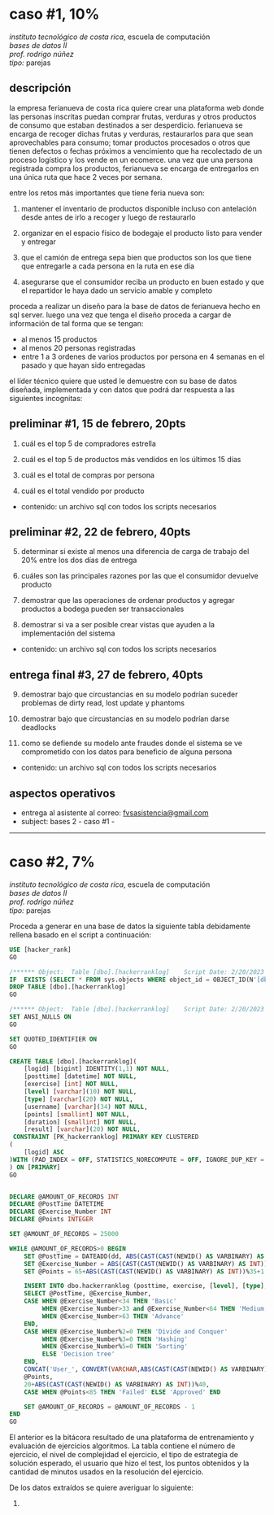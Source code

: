 # caso #1, 10%

*instituto tecnológico de costa rica*, escuela de computación  
*bases de datos II*  
_prof. rodrigo núñez_  
*tipo:* parejas  

## descripción
la empresa ferianueva de costa rica quiere crear una plataforma web donde las personas inscritas puedan comprar frutas, verduras y otros productos de consumo que estaban destinados a ser desperdicio. ferianueva se encarga de recoger dichas frutas y verduras, restaurarlos para que sean aprovechables para consumo; tomar productos procesados o otros que tienen defectos o fechas próximos a vencimiento que ha recolectado de un proceso logístico y los vende en un ecomerce. una vez que una persona registrada compra los productos, ferianueva se encarga de entregarlos en una única ruta que hace 2 veces por semana.

entre los retos más importantes que tiene feria nueva son:

1. mantener el inventario de productos disponible incluso con antelación desde antes de irlo a recoger y luego de restaurarlo

2. organizar en el espacio físico de bodegaje el producto listo para vender y entregar

3. que el camión de entrega sepa bien que productos son los que tiene que entregarle a cada persona en la ruta en ese día

4. asegurarse que el consumidor reciba un producto en buen estado y que el repartidor le haya dado un servicio amable y completo

proceda a realizar un diseño para la base de datos de ferianueva hecho en sql server. luego una vez que tenga el diseño proceda a cargar de información de tal forma que se tengan: 

- al menos 15 productos
- al menos 20 personas registradas
- entre 1 a 3 ordenes de varios productos por persona en 4 semanas en el pasado y que hayan sido entregadas

el líder técnico quiere que usted le demuestre con su base de datos diseñada, implementada y con datos que podrá dar respuesta a las siguientes incognitas:

## preliminar #1, 15 de febrero, 20pts
1. cuál es el top 5 de compradores estrella

2. cuál es el top 5 de productos más vendidos en los últimos 15 días

3. cuál es el total de compras por persona

4. cuál es el total vendido por producto 

- contenido: un archivo sql con todos los scripts necesarios

## preliminar #2, 22 de febrero, 40pts

5. determinar si existe al menos una diferencia de carga de trabajo del 20% entre los dos días de entrega

6. cuáles son las principales razones por las que el consumidor devuelve producto

7. demostrar que las operaciones de ordenar productos y agregar productos a bodega pueden ser transaccionales 

8. demostrar si va a ser posible crear vistas que ayuden a la implementación del sistema

- contenido: un archivo sql con todos los scripts necesarios

## entrega final #3, 27 de febrero, 40pts
9. demostrar bajo que circustancias en su modelo podrían suceder problemas de dirty read, lost update y phantoms

10. demostrar bajo que circustancias en su modelo podrían darse deadlocks 

11. como se defiende su modelo ante fraudes donde el sistema se ve comprometido con los datos para beneficio de alguna persona 

- contenido: un archivo sql con todos los scripts necesarios

## aspectos operativos
- entrega al asistente al correo: fvsasistencia@gmail.com
- subject: bases 2 - caso #1 - <entregable> 


---

# caso #2, 7%

*instituto tecnológico de costa rica*, escuela de computación  
*bases de datos II*  
_prof. rodrigo núñez_  
*tipo:* parejas  

Proceda a generar en una base de datos la siguiente tabla debidamente rellena basado en el script a continuación:

```sql
USE [hacker_rank]
GO

/****** Object:  Table [dbo].[hackerranklog]    Script Date: 2/20/2023 10:43:23 PM ******/
IF  EXISTS (SELECT * FROM sys.objects WHERE object_id = OBJECT_ID(N'[dbo].[hackerranklog]') AND type in (N'U'))
DROP TABLE [dbo].[hackerranklog]
GO

/****** Object:  Table [dbo].[hackerranklog]    Script Date: 2/20/2023 10:43:23 PM ******/
SET ANSI_NULLS ON
GO

SET QUOTED_IDENTIFIER ON
GO

CREATE TABLE [dbo].[hackerranklog](
	[logid] [bigint] IDENTITY(1,1) NOT NULL,
	[posttime] [datetime] NOT NULL,
	[exercise] [int] NOT NULL,
	[level] [varchar](10) NOT NULL,
	[type] [varchar](20) NOT NULL,
	[username] [varchar](34) NOT NULL,
	[points] [smallint] NOT NULL,
	[duration] [smallint] NOT NULL,
	[result] [varchar](20) NOT NULL,
 CONSTRAINT [PK_hackerranklog] PRIMARY KEY CLUSTERED 
(
	[logid] ASC
)WITH (PAD_INDEX = OFF, STATISTICS_NORECOMPUTE = OFF, IGNORE_DUP_KEY = OFF, ALLOW_ROW_LOCKS = ON, ALLOW_PAGE_LOCKS = ON, OPTIMIZE_FOR_SEQUENTIAL_KEY = OFF) ON [PRIMARY]
) ON [PRIMARY]
GO


DECLARE @AMOUNT_OF_RECORDS INT
DECLARE @PostTime DATETIME
DECLARE @Exercise_Number INT
DECLARE @Points INTEGER

SET @AMOUNT_OF_RECORDS = 25000

WHILE @AMOUNT_OF_RECORDS>0 BEGIN
	SET @PostTime = DATEADD(dd, ABS(CAST(CAST(NEWID() AS VARBINARY) AS INT))%1345*-1, GETDATE())
	SET @Exercise_Number = ABS(CAST(CAST(NEWID() AS VARBINARY) AS INT))%100+1
	SET @Points = 65+ABS(CAST(CAST(NEWID() AS VARBINARY) AS INT))%35+1

	INSERT INTO dbo.hackerranklog (posttime, exercise, [level], [type], username, points, duration, result)
	SELECT @PostTime, @Exercise_Number, 
	CASE WHEN @Exercise_Number<34 THEN 'Basic'
		 WHEN @Exercise_Number>33 and @Exercise_Number<64 THEN 'Medium'
		 WHEN @Exercise_Number>63 THEN 'Advance'
	END,
	CASE WHEN @Exercise_Number%2=0 THEN 'Divide and Conquer'
		 WHEN @Exercise_Number%3=0 THEN 'Hashing'
		 WHEN @Exercise_Number%5=0 THEN 'Sorting'
		 ELSE 'Decision tree'
	END, 
	CONCAT('User_', CONVERT(VARCHAR,ABS(CAST(CAST(NEWID() AS VARBINARY) AS INT))%1315) ,'_'),
	@Points,
	20+ABS(CAST(CAST(NEWID() AS VARBINARY) AS INT))%40,
	CASE WHEN @Points<85 THEN 'Failed' ELSE 'Approved' END

	SET @AMOUNT_OF_RECORDS = @AMOUNT_OF_RECORDS - 1
END
GO

```

El anterior es la bitácora resultado de una plataforma de entrenamiento y evaluación de ejercicios algoritmos. La tabla contiene el número de ejercicio, el nivel de complejidad el ejercicio, el tipo de estrategia de solución esperado, el usuario que hizo el test, los puntos obtenidos y la cantidad de minutos usados en la resolución del ejercicio. 

De los datos extraídos se quiere averiguar lo siguiente:

1. 